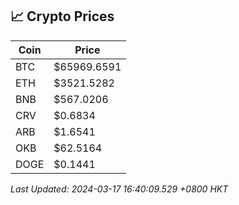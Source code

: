 ## 📈 Crypto Prices

| Coin | Price |
| ---- | ----- |
| BTC | $65969.6591 |
| ETH | $3521.5282 |
| BNB | $567.0206 |
| CRV | $0.6834 |
| ARB | $1.6541 |
| OKB | $62.5164 |
| DOGE | $0.1441 |

_Last Updated: 2024-03-17 16:40:09.529 +0800 HKT_
